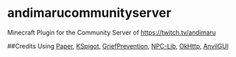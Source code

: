 # andimarucommunityserver
Minecraft Plugin for the Community Server of https://twitch.tv/andimaru

##Credits
Using [Paper](https://github.com/PaperMC/Paper), [KSpigot](https://github.com/jakobkmar/KSpigot), [GriefPrevention](https://www.spigotmc.org/resources/griefprevention.1884/), [NPC-Lib](https://github.com/juliarn/NPC-Lib), [OkHttp](https://github.com/square/okhttp), [AnvilGUI](https://github.com/WesJD/AnvilGUI)
